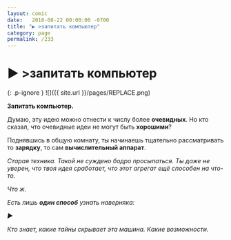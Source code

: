 ```yaml
---
layout: comic
date:   2018-08-22 00:00:00 -0700
title: "▶️ >запитать компьютер"
category: page
permalink: /233
---
```

# ▶️ >запитать компьютер

{: .p-ignore }
![]({{ site.url }}/pages/REPLACE.png)

<strong>Запитать компьютер.</strong>

Думаю, эту идею можно отнести к числу более <strong>очевидных</strong>. Но кто сказал, что очевидные идеи не могут быть <strong>хорошими</strong>?

Поднявшись в общую комнату, ты начинаешь тщательно рассматривать то <strong>зарядку</strong>, то сам <strong>вычислительный аппарат</strong>.

<em>Старая техника. Такой не суждено бодро просыпаться. Ты даже не уверен, что твоя идея сработает, что этот агрегат ещё способен на что-то.</em>

<em>Что ж.</em>

<em>Есть лишь <strong>один способ</strong> узнать наверняка:</em>

<cite>▶️</cite>

<em>Кто знает, какие тайны скрывает эта машина. Какие возможности.</em>
